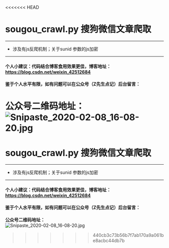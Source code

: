 <<<<<<< HEAD
# sougou_crawl.py 搜狗微信文章爬取
---
* 涉及有js反爬机制；关于sunid 参数的js加密
---
#### 个人小建议：代码结合博客食用效果更佳，博客地址：https://blog.csdn.net/weixin_42512684

#### 鉴于个人水平有限，如有问题可以在公众号（Z先生点记）后台留言：

**公众号二维码地址：**
<br>
![Snipaste_2020-02-08_16-08-20.jpg](http://ww1.sinaimg.cn/large/007wRTdIly1gbp24g2fhlj30kc07a0th.jpg)
=======
# sougou_crawl.py 搜狗微信文章爬取

---

* 涉及有js反爬机制；关于sunid 参数的js加密

---

#### 个人小建议：代码结合博客食用效果更佳，博客地址：https://blog.csdn.net/weixin_42512684

#### 鉴于个人水平有限，如有问题可以在公众号（Z先生点记）后台留言：

**公众号二维码地址：**
<br>
![Snipaste_2020-02-08_16-08-20.jpg](http://ww1.sinaimg.cn/large/007wRTdIly1gbp24g2fhlj30kc07a0th.jpg)
>>>>>>> 440cb3c73b56b7f7ab170a9a061be8acbc44db7b
